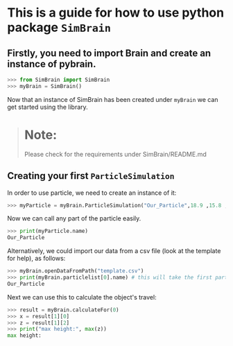 # This is a guide for how to use python package `SimBrain`

## Firstly, you need to import Brain and create an instance of pybrain.

```python
>>> from SimBrain import SimBrain
>>> myBrain = SimBrain()
```

Now that an instance of SimBrain has been created under `myBrain` we can get started using the library.

> # Note:
> Please check for the requirements under SimBrain/README.md

## Creating your first `ParticleSimulation`  

In order to use particle, we need to create an instance of it:

```python
>>> myParticle = myBrain.ParticleSimulation("Our_Particle",18.9 ,15.8 ,17.2 ,1.11 ,14.5 ,27.2 ,1.6 ,10.4 ,9.98 )
```
Now we can call any part of the particle easily.

```python 
>>> print(myParticle.name)
Our_Particle
```

Alternatively, we could import our data from a csv file (look at the template for help), as follows:

```python
>>> myBrain.openDataFromPath("template.csv")
>>> print(myBrain.particlelist[0].name) # this will take the first particle imported
Our_Particle
```

Next we can use this to calculate the object's travel:
```python
>>> result = myBrain.calculateFor(0)
>>> x = result[1][0]
>>> z = result[1][2]
>>> print("max height:", max(z))
max height: 
